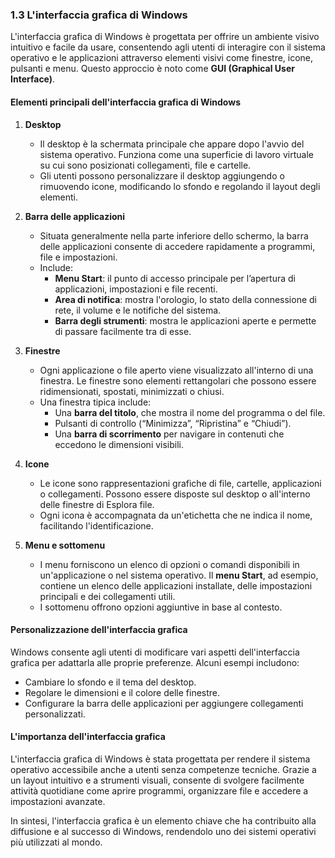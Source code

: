 ### 1.3 L'interfaccia grafica di Windows

L'interfaccia grafica di Windows è progettata per offrire un ambiente visivo intuitivo e facile da usare, consentendo agli utenti di interagire con il sistema operativo e le applicazioni attraverso elementi visivi come finestre, icone, pulsanti e menu. Questo approccio è noto come **GUI (Graphical User Interface)**.

#### Elementi principali dell'interfaccia grafica di Windows

1. **Desktop**
   - Il desktop è la schermata principale che appare dopo l'avvio del sistema operativo. Funziona come una superficie di lavoro virtuale su cui sono posizionati collegamenti, file e cartelle.
   - Gli utenti possono personalizzare il desktop aggiungendo o rimuovendo icone, modificando lo sfondo e regolando il layout degli elementi.

2. **Barra delle applicazioni**
   - Situata generalmente nella parte inferiore dello schermo, la barra delle applicazioni consente di accedere rapidamente a programmi, file e impostazioni.
   - Include:
     - **Menu Start**: il punto di accesso principale per l’apertura di applicazioni, impostazioni e file recenti.
     - **Area di notifica**: mostra l'orologio, lo stato della connessione di rete, il volume e le notifiche del sistema.
     - **Barra degli strumenti**: mostra le applicazioni aperte e permette di passare facilmente tra di esse.

3. **Finestre**
   - Ogni applicazione o file aperto viene visualizzato all'interno di una finestra. Le finestre sono elementi rettangolari che possono essere ridimensionati, spostati, minimizzati o chiusi.
   - Una finestra tipica include:
     - Una **barra del titolo**, che mostra il nome del programma o del file.
     - Pulsanti di controllo (“Minimizza”, “Ripristina” e “Chiudi”).
     - Una **barra di scorrimento** per navigare in contenuti che eccedono le dimensioni visibili.

4. **Icone**
   - Le icone sono rappresentazioni grafiche di file, cartelle, applicazioni o collegamenti. Possono essere disposte sul desktop o all'interno delle finestre di Esplora file.
   - Ogni icona è accompagnata da un'etichetta che ne indica il nome, facilitando l'identificazione.

5. **Menu e sottomenu**
   - I menu forniscono un elenco di opzioni o comandi disponibili in un'applicazione o nel sistema operativo. Il **menu Start**, ad esempio, contiene un elenco delle applicazioni installate, delle impostazioni principali e dei collegamenti utili.
   - I sottomenu offrono opzioni aggiuntive in base al contesto.

#### Personalizzazione dell'interfaccia grafica
Windows consente agli utenti di modificare vari aspetti dell'interfaccia grafica per adattarla alle proprie preferenze. Alcuni esempi includono:
- Cambiare lo sfondo e il tema del desktop.
- Regolare le dimensioni e il colore delle finestre.
- Configurare la barra delle applicazioni per aggiungere collegamenti personalizzati.

#### L'importanza dell'interfaccia grafica
L'interfaccia grafica di Windows è stata progettata per rendere il sistema operativo accessibile anche a utenti senza competenze tecniche. Grazie a un layout intuitivo e a strumenti visuali, consente di svolgere facilmente attività quotidiane come aprire programmi, organizzare file e accedere a impostazioni avanzate.

In sintesi, l'interfaccia grafica è un elemento chiave che ha contribuito alla diffusione e al successo di Windows, rendendolo uno dei sistemi operativi più utilizzati al mondo.

